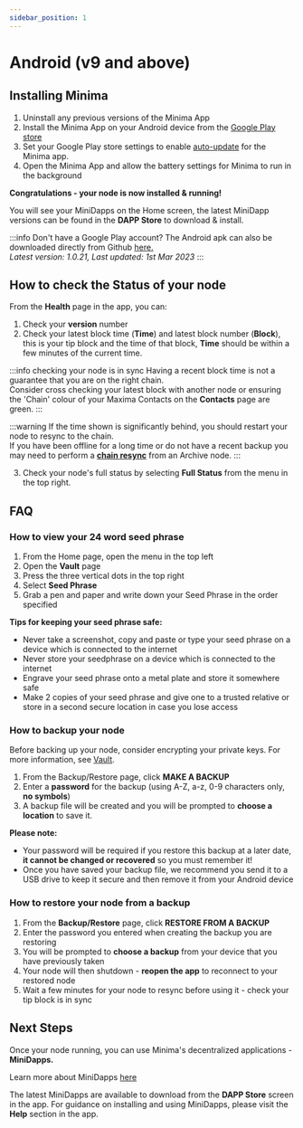 ```yaml
---
sidebar_position: 1
---
```


# Android (v9 and above)

## Installing Minima

1. Uninstall any previous versions of the Minima App 
2. Install the Minima App on your Android device from the [Google Play store](https://play.google.com/store/apps/details?id=com.minima.android&hl=en&gl=US)
3. Set your Google Play store settings to enable [auto-update](https://support.google.com/googleplay/answer/113412?hl=en) for the Minima app. 
3. Open the Minima App and allow the battery settings for Minima to run in the background

**Congratulations - your node is now installed & running!**

You will see your MiniDapps on the Home screen, the latest MiniDapp versions can be found in the **DAPP Store** to download & install.

:::info Don't have a Google Play account?
The Android apk can also be downloaded directly from Github [here.](https://github.com/minima-global/Minima/raw/master/jar/minima-1.0.21.apk) <br/>
*Latest version: 1.0.21, Last updated: 1st Mar 2023*
:::


## How to check the Status of your node

From the **Health** page in the app, you can:

1. Check your **version** number
2. Check your latest block time (**Time**) and latest block number (**Block**), this is your tip block and the time of that block, **Time** should be within a few minutes of the current time.

:::info checking your node is in sync
Having a recent block time is not a guarantee that you are on the right chain. <br/>
Consider cross checking your latest block with another node or ensuring the 'Chain' colour of your Maxima Contacts on the **Contacts** page are green.
:::

:::warning 
If the time shown is significantly behind, you should restart your node to resync to the chain. <br/> 
If you have been offline for a long time or do not have a recent backup you may need to perform a [**chain resync**](/docs/runanode/restorefunds#how-to-perform-a-chain-re-sync) from an Archive node.
:::

3. Check your node's full status by selecting **Full Status** from the menu in the top right.


## FAQ

### How to view your 24 word seed phrase
1. From the Home page, open the menu in the top left
2. Open the **Vault** page
3. Press the three vertical dots in the top right 
4. Select **Seed Phrase** 
5. Grab a pen and paper and write down your Seed Phrase in the order specified  


**Tips for keeping your seed phrase safe:**
- Never take a screenshot, copy and paste or type your seed phrase on a device which is connected to the internet
- Never store your seedphrase on a device which is connected to the internet
- Engrave your seed phrase onto a metal plate and store it somewhere safe
- Make 2 copies of your seed phrase and give one to a trusted relative or store in a second secure location in case you lose access

### How to backup your node

Before backing up your node, consider encrypting your private keys. For more information, see [Vault](/docs/runanode/securefunds#vault).

1. From the Backup/Restore page, click **MAKE A BACKUP**
2. Enter a **password** for the backup (using A-Z, a-z, 0-9 characters only, **no symbols**)
3. A backup file will be created and you will be prompted to **choose a location** to save it.

**Please note:**
- Your password will be required if you restore this backup at a later date, **it cannot be changed or recovered** so you must remember it!
- Once you have saved your backup file, we recommend you send it to a USB drive to keep it secure and then remove it from your Android device 


### How to restore your node from a backup

1. From the **Backup/Restore** page, click **RESTORE FROM A BACKUP**
2. Enter the password you entered when creating the backup you are restoring
3. You will be prompted to **choose a backup** from your device that you have previously taken
4. Your node will then shutdown - **reopen the app** to reconnect to your restored node
5. Wait a few minutes for your node to resync before using it - check your tip block is in sync

## Next Steps

Once your node running, you can use Minima's decentralized applications - **MiniDapps.** 

Learn more about MiniDapps [here](/docs/learn/minidapps/minidappsintro) <br/>

The latest MiniDapps are available to download from the **DAPP Store** screen in the app. For guidance on installing and using MiniDapps, please visit the **Help** section in the app. 




